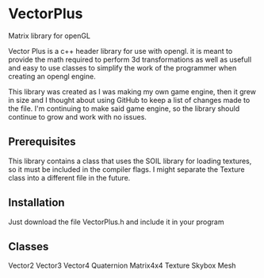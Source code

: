 # VectorPlus
Matrix library for openGL

Vector Plus is a c++ header library for use with opengl. it is meant to provide the math required to perform 3d transformations as well as usefull and easy to use classes to simplify the work of the programmer when creating an opengl engine.

This library was created as I was making my own game engine, then it grew in size and I thought about using GitHub to keep a list of changes made to the file. I'm continuing to make said game engine, so the library should continue to grow and work with no issues.

## Prerequisites
This library contains a class that uses the SOIL library for loading textures, so it must be included in the compiler flags. I might separate the Texture class into a different file in the future. 

## Installation
Just download the file VectorPlus.h and include it in your program

## Classes
Vector2
Vector3
Vector4
Quaternion
Matrix4x4
Texture
Skybox
Mesh
